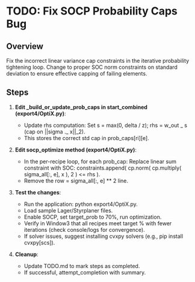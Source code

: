 # TODO: Fix SOCP Probability Caps Bug

## Overview

Fix the incorrect linear variance cap constraints in the iterative probability tightening loop. Change to proper SOC norm constraints on standard deviation to ensure effective capping of failing elements.

## Steps

1. **Edit \_build_or_update_prob_caps in start_combined (export4/OptiX.py)**:

   - Update rhs computation: Set s = max(0, delta / z); rhs = w_out _ s (cap on ||sigma ._ x||\_2).
   - This stores the correct std cap in prob_caps[ri][e].

2. **Edit socp_optimize method (export4/OptiX.py)**:

   - In the per-recipe loop, for each prob_cap: Replace linear sum constraint with SOC: constraints.append( cp.norm( cp.multiply( sigma_all[:, e], x ), 2 ) <= rhs ).
   - Remove the row = sigma_all[:, e] \*\* 2 line.

3. **Test the changes**:

   - Run the application: python export4/OptiX.py.
   - Load sample Lager/Styrplaner files.
   - Enable SOCP, set target_prob to 70%, run optimization.
   - Verify in Window3 that all recipes meet target % with fewer iterations (check console/logs for convergence).
   - If solver issues, suggest installing cvxpy solvers (e.g., pip install cvxpy[scs]).

4. **Cleanup**:
   - Update TODO.md to mark steps as completed.
   - If successful, attempt_completion with summary.
